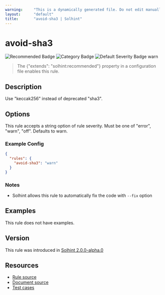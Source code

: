 ```yaml
---
warning:     "This is a dynamically generated file. Do not edit manually."
layout:      "default"
title:       "avoid-sha3 | Solhint"
---
```


# avoid-sha3
![Recommended Badge](https://img.shields.io/badge/-Recommended-brightgreen)
![Category Badge](https://img.shields.io/badge/-Security%20Rules-informational)
![Default Severity Badge warn](https://img.shields.io/badge/Default%20Severity-warn-yellow)
> The {"extends": "solhint:recommended"} property in a configuration file enables this rule.


## Description
Use "keccak256" instead of deprecated "sha3".

## Options
This rule accepts a string option of rule severity. Must be one of "error", "warn", "off". Defaults to warn.

### Example Config
```json
{
  "rules": {
    "avoid-sha3": "warn"
  }
}
```

### Notes
- Solhint allows this rule to automatically fix the code with `--fix` option

## Examples
This rule does not have examples.

## Version
This rule was introduced in [Solhint 2.0.0-alpha.0](https://github.com/protofire/solhint/blob/v2.0.0-alpha.0)

## Resources
- [Rule source](https://github.com/protofire/solhint/blob/master/lib/rules/security/avoid-sha3.js)
- [Document source](https://github.com/protofire/solhint/blob/master/docs/rules/security/avoid-sha3.md)
- [Test cases](https://github.com/protofire/solhint/blob/master/test/rules/security/avoid-sha3.js)
